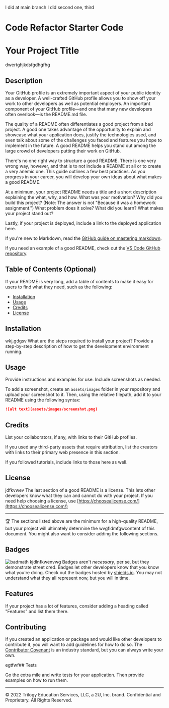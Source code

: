 I did at main branch
I did second one, third

# Code Refactor Starter Code
# Your Project Title
dwertghjkdsfgdhgfhg
## Description

Your GitHub profile is an extremely important aspect of your public identity as a developer. A well-crafted GitHub profile allows you to show off your work to other developers as well as potential employers. An important component of your GitHub profile&mdash;and one that many new developers often overlook&mdash;is the README.md file.

The quality of a README often differentiates a good project from a bad project. A good one takes advantage of the opportunity to explain and showcase what your application does, justify the technologies used, and even talk about some of the challenges you faced and features you hope to implement in the future. A good README helps you stand out among the large crowd of developers putting their work on GitHub.

There's no one right way to structure a good README. There is one very wrong way, however, and that is to not include a README at all or to create a very anemic one. This guide outlines a few best practices. As you progress in your career, you will develop your own ideas about what makes a good README.

At a minimum, your project README needs a title and a short description explaining the what, why, and how. What was your motivation? Why did you build this project? (Note: The answer is not "Because it was a homework assignment.") What problem does it solve? What did you learn? What makes your project stand out?

Lastly, if your project is deployed, include a link to the deployed application here.

If you're new to Markdown, read the [GitHub guide on mastering markdown](https://guides.github.com/features/mastering-markdown/).

If you need an example of a good README, check out the [VS Code GitHub repository](https://github.com/microsoft/vscode).


## Table of Contents (Optional)

If your README is very long, add a table of contents to make it easy for users to find what they need, such as the following:

* [Installation](#installation)
* [Usage](#usage)
* [Credits](#credits)
* [License](#license)


## Installation
wkj,gdgsv
What are the steps required to install your project? Provide a step-by-step description of how to get the development environment running.


## Usage

Provide instructions and examples for use. Include screenshots as needed.

To add a screenshot, create an `assets/images` folder in your repository and upload your screenshot to it. Then, using the relative filepath, add it to your README using the following syntax:

```md
![alt text](assets/images/screenshot.png)
```


## Credits

List your collaborators, if any, with links to their GitHub profiles.

If you used any third-party assets that require attribution, list the creators with links to their primary web presence in this section.

If you followed tutorials, include links to those here as well.


## License
jdfkvwev
The last section of a good README is a license. This lets other developers know what they can and cannot do with your project. If you need help choosing a license, use [https://choosealicense.com/](https://choosealicense.com/)


---

🏆 The sections listed above are the minimum for a high-quality README, but your project will ultimately determine the wvgfldmfgwcontent of this document. You might also want to consider adding the following sections.

## Badges

![badmath](https://img.shields.io/github/languages/top/lernantino/badmath)
kjdlnfkwenvwg
Badges aren't _necessary_, per se, but they demonstrate street cred. Badges let other developers know that you know what you're doing. Check out the badges hosted by [shields.io](https://shields.io/). You may not understand what they all represent now, but you will in time.

## Features

If your project has a lot of features, consider adding a heading called "Features" and list them there.

## Contributing

If you created an application or package and would like other developers to contribute it, you will want to add guidelines for how to do so. The [Contributor Covenant](https://wwdgsgw.contributor-covenant.org/) is an industry standard, but you can always write your own.

egtfwf## Tests

Go the extra mile and write tests for your application. Then provide examples on how to run them.

---
© 2022 Trilogy Education Services, LLC, a 2U, Inc. brand. Confidential and Proprietary. All Rights Reserved.
